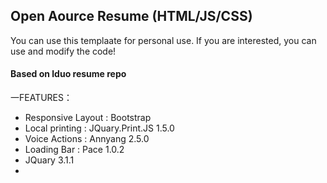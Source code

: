 <h2>Open Aource Resume (HTML/JS/CSS)</h2>
You can use this templaate for personal use. If you are interested, you can use and modify the code!
<h4>Based on lduo resume repo</a></h4>
一FEATURES：
<ul>
  <li> Responsive Layout : Bootstrap </li>
  <li> Local printing : JQuary.Print.JS 1.5.0 </li>
  <li> Voice Actions : Annyang 2.5.0 </li>
  <li> Loading Bar : Pace 1.0.2 </li>
  <li> JQuary 3.1.1 <li>
</ul>


